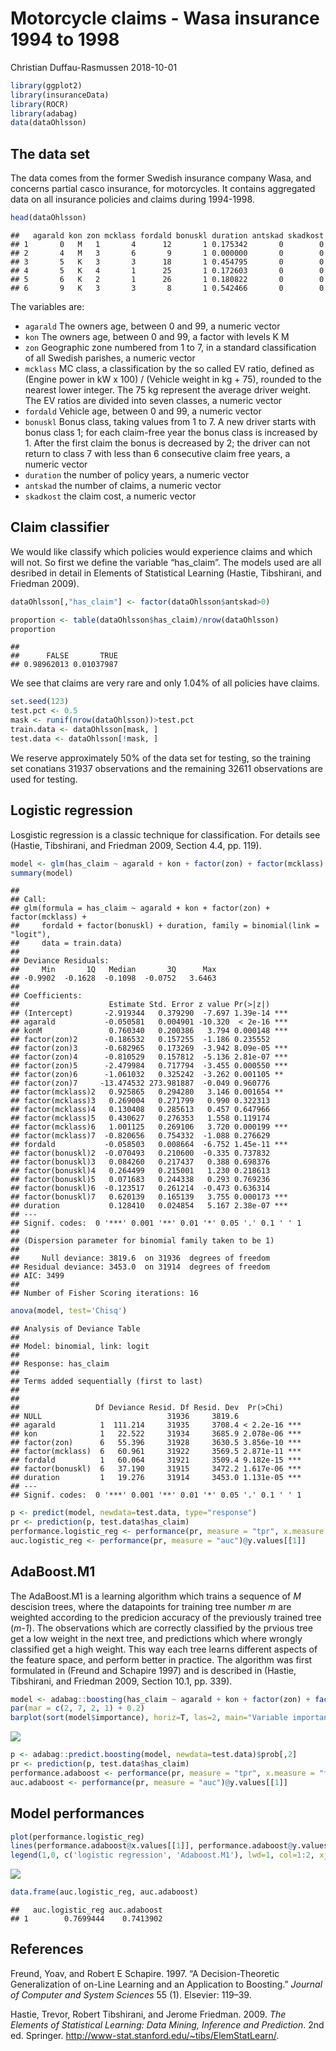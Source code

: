 Motorcycle claims - Wasa insurance 1994 to 1998
================
Christian Duffau-Rasmussen
2018-10-01

``` r
library(ggplot2)
library(insuranceData)
library(ROCR)
library(adabag)
data(dataOhlsson)
```

## The data set

The data comes from the former Swedish insurance company Wasa, and
concerns partial casco insurance, for motorcycles. It contains
aggregated data on all insurance policies and claims during
    1994-1998.

``` r
head(dataOhlsson)
```

    ##   agarald kon zon mcklass fordald bonuskl duration antskad skadkost
    ## 1       0   M   1       4      12       1 0.175342       0        0
    ## 2       4   M   3       6       9       1 0.000000       0        0
    ## 3       5   K   3       3      18       1 0.454795       0        0
    ## 4       5   K   4       1      25       1 0.172603       0        0
    ## 5       6   K   2       1      26       1 0.180822       0        0
    ## 6       9   K   3       3       8       1 0.542466       0        0

The variables are:

  - `agarald` The owners age, between 0 and 99, a numeric vector
  - `kon` The owners age, between 0 and 99, a factor with levels K M
  - `zon` Geographic zone numbered from 1 to 7, in a standard
    classification of all Swedish parishes, a numeric vector
  - `mcklass` MC class, a classification by the so called EV ratio,
    defined as (Engine power in kW x 100) / (Vehicle weight in kg + 75),
    rounded to the nearest lower integer. The 75 kg represent the
    average driver weight. The EV ratios are divided into seven classes,
    a numeric vector
  - `fordald` Vehicle age, between 0 and 99, a numeric vector
  - `bonuskl` Bonus class, taking values from 1 to 7. A new driver
    starts with bonus class 1; for each claim-free year the bonus class
    is increased by 1. After the first claim the bonus is decreased by
    2; the driver can not return to class 7 with less than 6 consecutive
    claim free years, a numeric vector
  - `duration` the number of policy years, a numeric vector
  - `antskad` the number of claims, a numeric vector
  - `skadkost` the claim cost, a numeric vector

## Claim classifier

We would like classify which policies would experience claims and which
will not. So first we define the variable “has\_claim”. The models used
are all desribed in detail in Elements of Statistical Learning (Hastie,
Tibshirani, and Friedman 2009).

``` r
dataOhlsson[,"has_claim"] <- factor(dataOhlsson$antskad>0)
```

``` r
proportion <- table(dataOhlsson$has_claim)/nrow(dataOhlsson)
proportion
```

    ## 
    ##      FALSE       TRUE 
    ## 0.98962013 0.01037987

We see that claims are very rare and only 1.04% of all policies have
claims.

``` r
set.seed(123)
test.pct <- 0.5
mask <- runif(nrow(dataOhlsson))>test.pct
train.data <- dataOhlsson[mask, ]
test.data <- dataOhlsson[!mask, ]
```

We reserve approximately 50% of the data set for testing, so the
training set conatians 31937 observations and the remaining 32611
observations are used for testing.

## Logistic regression

Losgistic regression is a classic technique for classification. For
details see (Hastie, Tibshirani, and Friedman 2009, Section 4.4,
pp. 119).

``` r
model <- glm(has_claim ~ agarald + kon + factor(zon) + factor(mcklass) + fordald + factor(bonuskl) + duration, family=binomial(link='logit'), data=train.data)
summary(model)
```

    ## 
    ## Call:
    ## glm(formula = has_claim ~ agarald + kon + factor(zon) + factor(mcklass) + 
    ##     fordald + factor(bonuskl) + duration, family = binomial(link = "logit"), 
    ##     data = train.data)
    ## 
    ## Deviance Residuals: 
    ##     Min       1Q   Median       3Q      Max  
    ## -0.9902  -0.1628  -0.1098  -0.0752   3.6463  
    ## 
    ## Coefficients:
    ##                    Estimate Std. Error z value Pr(>|z|)    
    ## (Intercept)       -2.919344   0.379290  -7.697 1.39e-14 ***
    ## agarald           -0.050581   0.004901 -10.320  < 2e-16 ***
    ## konM               0.760340   0.200386   3.794 0.000148 ***
    ## factor(zon)2      -0.186532   0.157255  -1.186 0.235552    
    ## factor(zon)3      -0.682965   0.173269  -3.942 8.09e-05 ***
    ## factor(zon)4      -0.810529   0.157812  -5.136 2.81e-07 ***
    ## factor(zon)5      -2.479984   0.717794  -3.455 0.000550 ***
    ## factor(zon)6      -1.061032   0.325242  -3.262 0.001105 ** 
    ## factor(zon)7     -13.474532 273.981887  -0.049 0.960776    
    ## factor(mcklass)2   0.925865   0.294280   3.146 0.001654 ** 
    ## factor(mcklass)3   0.269004   0.271799   0.990 0.322313    
    ## factor(mcklass)4   0.130408   0.285613   0.457 0.647966    
    ## factor(mcklass)5   0.430627   0.276353   1.558 0.119174    
    ## factor(mcklass)6   1.001125   0.269106   3.720 0.000199 ***
    ## factor(mcklass)7  -0.820656   0.754332  -1.088 0.276629    
    ## fordald           -0.058503   0.008664  -6.752 1.45e-11 ***
    ## factor(bonuskl)2  -0.070493   0.210600  -0.335 0.737832    
    ## factor(bonuskl)3   0.084260   0.217437   0.388 0.698376    
    ## factor(bonuskl)4   0.264499   0.215001   1.230 0.218613    
    ## factor(bonuskl)5   0.071683   0.244338   0.293 0.769236    
    ## factor(bonuskl)6  -0.123517   0.261214  -0.473 0.636314    
    ## factor(bonuskl)7   0.620139   0.165139   3.755 0.000173 ***
    ## duration           0.128410   0.024854   5.167 2.38e-07 ***
    ## ---
    ## Signif. codes:  0 '***' 0.001 '**' 0.01 '*' 0.05 '.' 0.1 ' ' 1
    ## 
    ## (Dispersion parameter for binomial family taken to be 1)
    ## 
    ##     Null deviance: 3819.6  on 31936  degrees of freedom
    ## Residual deviance: 3453.0  on 31914  degrees of freedom
    ## AIC: 3499
    ## 
    ## Number of Fisher Scoring iterations: 16

``` r
anova(model, test='Chisq')
```

    ## Analysis of Deviance Table
    ## 
    ## Model: binomial, link: logit
    ## 
    ## Response: has_claim
    ## 
    ## Terms added sequentially (first to last)
    ## 
    ## 
    ##                 Df Deviance Resid. Df Resid. Dev  Pr(>Chi)    
    ## NULL                            31936     3819.6              
    ## agarald          1  111.214     31935     3708.4 < 2.2e-16 ***
    ## kon              1   22.522     31934     3685.9 2.078e-06 ***
    ## factor(zon)      6   55.396     31928     3630.5 3.856e-10 ***
    ## factor(mcklass)  6   60.961     31922     3569.5 2.871e-11 ***
    ## fordald          1   60.064     31921     3509.4 9.182e-15 ***
    ## factor(bonuskl)  6   37.190     31915     3472.2 1.617e-06 ***
    ## duration         1   19.276     31914     3453.0 1.131e-05 ***
    ## ---
    ## Signif. codes:  0 '***' 0.001 '**' 0.01 '*' 0.05 '.' 0.1 ' ' 1

``` r
p <- predict(model, newdata=test.data, type="response")
pr <- prediction(p, test.data$has_claim)
performance.logistic_reg <- performance(pr, measure = "tpr", x.measure = "fpr")
auc.logistic_reg <- performance(pr, measure = "auc")@y.values[[1]]
```

## AdaBoost.M1

The AdaBoost.M1 is a learning algorithm which trains a sequence of *M*
descision trees, where the datapoints for training tree number *m* are
weighted according to the predicion accuracy of the previously trained
tree (*m-1*). The observations which are correctly classified by the
prvious tree get a low weight in the next tree, and predictions which
where wrongly classified get a high weight. This way each tree learns
different aspects of the feature space, and perform better in practice.
The algorithm was first formulated in (Freund and Schapire 1997) and is
described in (Hastie, Tibshirani, and Friedman 2009, Section 10.1,
pp. 339).

``` r
model <- adabag::boosting(has_claim ~ agarald + kon + factor(zon) + factor(mcklass) + fordald + factor(bonuskl) + duration, data=train.data, mfinal=100, boos=F, coeflearn='Freund')
par(mar = c(2, 7, 2, 1) + 0.2)
barplot(sort(model$importance), horiz=T, las=2, main="Variable importance")
```

![](analysis_files/figure-gfm/unnamed-chunk-9-1.png)<!-- -->

``` r
p <- adabag::predict.boosting(model, newdata=test.data)$prob[,2]
pr <- prediction(p, test.data$has_claim)
performance.adaboost <- performance(pr, measure = "tpr", x.measure = "fpr")
auc.adaboost <- performance(pr, measure = "auc")@y.values[[1]]
```

## Model performances

``` r
plot(performance.logistic_reg)
lines(performance.adaboost@x.values[[1]], performance.adaboost@y.values[[1]], col=2, new=T)
legend(1,0, c('logistic regression', 'Adaboost.M1'), lwd=1, col=1:2, xjust=1, yjust=0)
```

![](analysis_files/figure-gfm/unnamed-chunk-11-1.png)<!-- -->

``` r
data.frame(auc.logistic_reg, auc.adaboost)
```

    ##   auc.logistic_reg auc.adaboost
    ## 1        0.7699444    0.7413902

## References

<div id="refs" class="references">

<div id="ref-freund1997decision">

Freund, Yoav, and Robert E Schapire. 1997. “A Decision-Theoretic
Generalization of on-Line Learning and an Application to Boosting.”
*Journal of Computer and System Sciences* 55 (1). Elsevier: 119–39.

</div>

<div id="ref-elements_of_statistical_learning">

Hastie, Trevor, Robert Tibshirani, and Jerome Friedman. 2009. *The
Elements of Statistical Learning: Data Mining, Inference and
Prediction*. 2nd ed. Springer.
<http://www-stat.stanford.edu/~tibs/ElemStatLearn/>.

</div>

</div>
